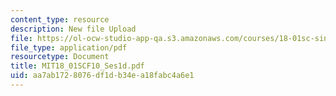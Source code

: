 ```yaml
---
content_type: resource
description: New file Upload
file: https://ol-ocw-studio-app-qa.s3.amazonaws.com/courses/18-01sc-single-variable-calculus-fall-2010/aa7ab1728076df1db34ea18fabc4a6e1_MIT18_01SCF10_Ses1d.pdf
file_type: application/pdf
resourcetype: Document
title: MIT18_01SCF10_Ses1d.pdf
uid: aa7ab172-8076-df1d-b34e-a18fabc4a6e1
---
```

